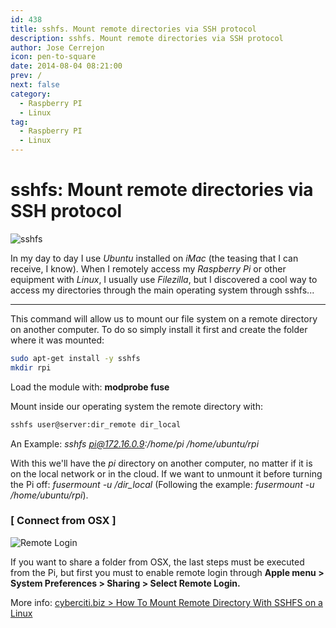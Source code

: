 ```yaml
---
id: 438
title: sshfs. Mount remote directories via SSH protocol
description: sshfs. Mount remote directories via SSH protocol
author: Jose Cerrejon
icon: pen-to-square
date: 2014-08-04 08:21:00
prev: /
next: false
category:
  - Raspberry PI
  - Linux
tag:
  - Raspberry PI
  - Linux
---
```


# sshfs: Mount remote directories via SSH protocol

![sshfs](/images/2014/08/sshfs.png)

In my day to day I use *Ubuntu* installed on *iMac* (the teasing that I can receive, I know). When I remotely access my *Raspberry Pi* or other equipment with *Linux*, I usually use *Filezilla*, but I discovered a cool way to access my directories through the main operating system through sshfs...

- - -
This command will allow us to mount our file system on a remote directory on another computer. To do so simply install it first and create the folder where it was mounted:

```bash
sudo apt-get install -y sshfs
mkdir rpi
```

Load the module with: **modprobe fuse**

Mount inside our operating system the remote directory with:

```bash
sshfs user@server:dir_remote dir_local
```

An Example: *sshfs pi@172.16.0.9:/home/pi /home/ubuntu/rpi*

With this we'll have the *pi* directory on another computer, no matter if it is on the local network or in the cloud. If we want to unmount it before turning the Pi off: *fusermount -u /dir_local* (Following the example: *fusermount -u /home/ubuntu/rpi*).

### [ Connect from OSX ]

![Remote Login](/images/2014/08/remoteOSX.png "Remote Login")

If you want to share a folder from OSX, the last steps must be executed from the Pi, but first you must to enable remote login through
**Apple menu > System Preferences > Sharing > Select Remote Login.**

More info: [cyberciti.biz > How To Mount Remote Directory With SSHFS on a Linux](http://www.cyberciti.biz/faq/how-to-mount-remote-directory-filesystems-with-sshfs-on-linux/)
